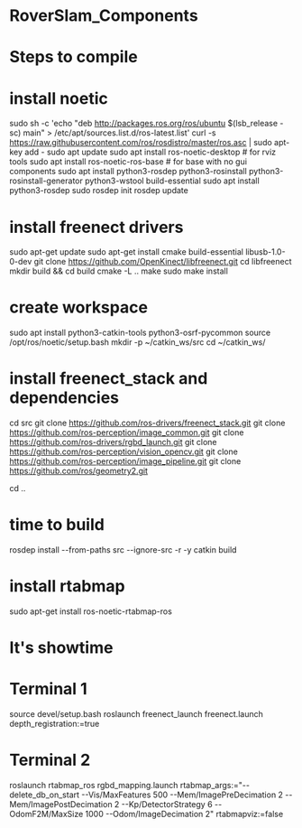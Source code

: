 # RoverSlam_Components

# Steps to compile

# install noetic
sudo sh -c 'echo "deb http://packages.ros.org/ros/ubuntu $(lsb_release -sc) main" > /etc/apt/sources.list.d/ros-latest.list'
curl -s https://raw.githubusercontent.com/ros/rosdistro/master/ros.asc | sudo apt-key add -
sudo apt update
sudo apt install ros-noetic-desktop # for rviz tools
sudo apt install ros-noetic-ros-base # for base with no gui components
sudo apt install python3-rosdep python3-rosinstall python3-rosinstall-generator python3-wstool build-essential
sudo apt install python3-rosdep
sudo rosdep init
rosdep update

# install freenect drivers
sudo apt-get update
sudo apt-get install cmake build-essential libusb-1.0-0-dev
git clone https://github.com/OpenKinect/libfreenect.git
cd libfreenect
mkdir build && cd build
cmake -L ..
make
sudo make install

# create workspace
sudo apt install python3-catkin-tools python3-osrf-pycommon
source /opt/ros/noetic/setup.bash
mkdir -p ~/catkin_ws/src
cd ~/catkin_ws/

# install freenect_stack and dependencies
cd src
git clone https://github.com/ros-drivers/freenect_stack.git
git clone https://github.com/ros-perception/image_common.git
git clone https://github.com/ros-drivers/rgbd_launch.git
git clone https://github.com/ros-perception/vision_opencv.git
git clone https://github.com/ros-perception/image_pipeline.git
git clone https://github.com/ros/geometry2.git

cd ..

# time to build
rosdep install --from-paths src --ignore-src -r -y
catkin build

# install rtabmap
sudo apt-get install ros-noetic-rtabmap-ros

# It's showtime

# Terminal 1
source devel/setup.bash
roslaunch freenect_launch freenect.launch depth_registration:=true

# Terminal 2
roslaunch rtabmap_ros rgbd_mapping.launch rtabmap_args:="--delete_db_on_start --Vis/MaxFeatures 500 --Mem/ImagePreDecimation 2 --Mem/ImagePostDecimation 2 --Kp/DetectorStrategy 6 --OdomF2M/MaxSize 1000 --Odom/ImageDecimation 2" rtabmapviz:=false
